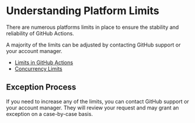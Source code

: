 # Understanding Platform Limits

There are numerous platforms limits in place to ensure the stability and reliability of GitHub Actions.

A majority of the limits can be adjusted by contacting GitHub support or your account manager.

* [Limits in GitHub Actions](https://docs.github.com/en/actions/reference/actions-limits)
* [Concurrency Limits](https://docs.github.com/en/actions/concepts/overview/usage-limits-billing-and-administration#usage-limits)

## Exception Process

If you need to increase any of the limits, you can contact GitHub support or your account manager. They will review your request and may grant an exception on a case-by-case basis.
